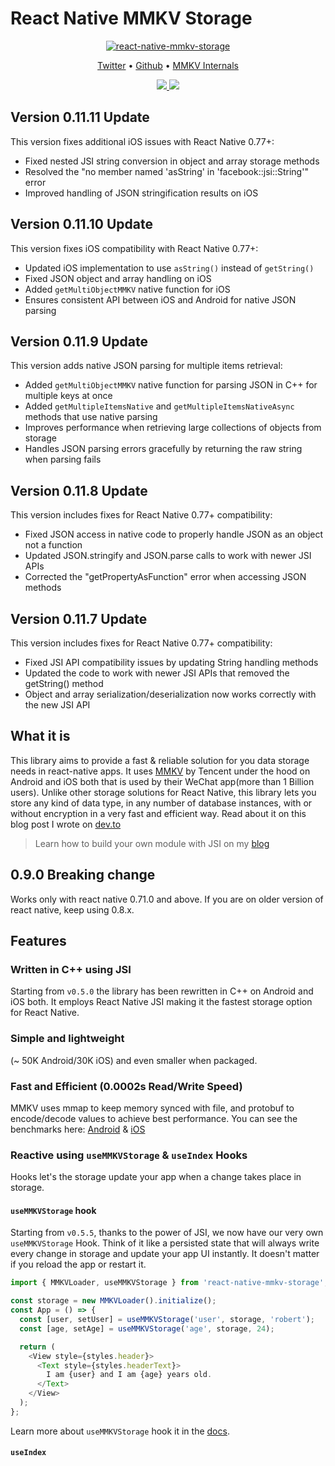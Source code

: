 # React Native MMKV Storage

<div align="center">
  <a align="center" href="https://github.com/ammarahm-ed/react-native-mmkv-storage">
    <img src="https://github.com/ammarahm-ed/react-native-mmkv-storage/blob/master/static/cover.png?raw=true" alt="react-native-mmkv-storage" />
  </a>
<p align="center" ><a href="https://twitter.com/ammarahmed_o">Twitter</a> &bull; <a  href="https://github.com/ammarahm-ed/react-native-mmkv-storage">Github</a> &bull; <a href="https://github.com/ammarahm-ed/react-native-mmkv-storage/blob/master/example/mmkv-storage-structure.svg">MMKV Internals</a></p>
<p align="center">
  <a href="https://www.npmjs.com/package/react-native-mmkv-storage">
    <img src="https://img.shields.io/npm/v/react-native-mmkv-storage?color=brightgreen">
  </a>
  <a href="https://www.npmjs.com/package/react-native-mmkv-storage">
    <img src="https://img.shields.io/npm/dt/react-native-mmkv-storage">
  </a>
</p>
</div>

## Version 0.11.11 Update
This version fixes additional iOS issues with React Native 0.77+:
- Fixed nested JSI string conversion in object and array storage methods
- Resolved the "no member named 'asString' in 'facebook::jsi::String'" error
- Improved handling of JSON stringification results on iOS

## Version 0.11.10 Update
This version fixes iOS compatibility with React Native 0.77+:
- Updated iOS implementation to use `asString()` instead of `getString()`
- Fixed JSON object and array handling on iOS
- Added `getMultiObjectMMKV` native function for iOS
- Ensures consistent API between iOS and Android for native JSON parsing

## Version 0.11.9 Update
This version adds native JSON parsing for multiple items retrieval:
- Added `getMultiObjectMMKV` native function for parsing JSON in C++ for multiple keys at once
- Added `getMultipleItemsNative` and `getMultipleItemsNativeAsync` methods that use native parsing
- Improves performance when retrieving large collections of objects from storage
- Handles JSON parsing errors gracefully by returning the raw string when parsing fails

## Version 0.11.8 Update
This version includes fixes for React Native 0.77+ compatibility:
- Fixed JSON access in native code to properly handle JSON as an object not a function
- Updated JSON.stringify and JSON.parse calls to work with newer JSI APIs
- Corrected the "getPropertyAsFunction" error when accessing JSON methods

## Version 0.11.7 Update
This version includes fixes for React Native 0.77+ compatibility:
- Fixed JSI API compatibility issues by updating String handling methods
- Updated the code to work with newer JSI APIs that removed the getString() method
- Object and array serialization/deserialization now works correctly with the new JSI API

## What it is

This library aims to provide a fast & reliable solution for you data storage needs in react-native apps. It uses [MMKV](https://github.com/Tencent/MMKV) by Tencent under the hood on Android and iOS both that is used by their WeChat app(more than 1 Billion users). Unlike other storage solutions for React Native, this library lets you store any kind of data type, in any number of database instances, with or without encryption in a very fast and efficient way. Read about it on this blog post I wrote on [dev.to](https://dev.to/ammarahmed/best-data-storage-option-for-react-native-apps-42k)

> Learn how to build your own module with JSI on my [blog](https://blog.notesnook.com/getting-started-react-native-jsi/)

## 0.9.0 Breaking change

Works only with react native 0.71.0 and above. If you are on older version of react native, keep using 0.8.x.

## Features

### **Written in C++ using JSI**

Starting from `v0.5.0` the library has been rewritten in C++ on Android and iOS both. It employs React Native JSI making it the fastest storage option for React Native.

### **Simple and lightweight**

(~ 50K Android/30K iOS) and even smaller when packaged.

### **Fast and Efficient (0.0002s Read/Write Speed)**

MMKV uses mmap to keep memory synced with file, and protobuf to encode/decode values to achieve best performance.
You can see the benchmarks here: [Android](https://github.com/Tencent/MMKV/wiki/android_benchmark) & [iOS](https://github.com/Tencent/MMKV/wiki/iOS_benchmark)

### **Reactive using `useMMKVStorage` & `useIndex` Hooks**

Hooks let's the storage update your app when a change takes place in storage.

#### `useMMKVStorage` hook

Starting from `v0.5.5`, thanks to the power of JSI, we now have our very own `useMMKVStorage` Hook. Think of it like a persisted state that will always write every change in storage and update your app UI instantly. It doesn't matter if you reload the app or restart it.

```js
import { MMKVLoader, useMMKVStorage } from 'react-native-mmkv-storage';

const storage = new MMKVLoader().initialize();
const App = () => {
  const [user, setUser] = useMMKVStorage('user', storage, 'robert');
  const [age, setAge] = useMMKVStorage('age', storage, 24);

  return (
    <View style={styles.header}>
      <Text style={styles.headerText}>
        I am {user} and I am {age} years old.
      </Text>
    </View>
  );
};
```

Learn more about `useMMKVStorage` hook it in the [docs](https://rnmmkv.vercel.app/#/usemmkvstorage).

#### `useIndex`